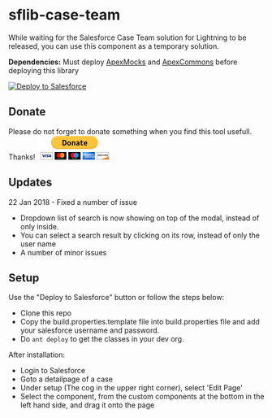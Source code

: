 # sflib-case-team
While waiting for the Salesforce Case Team solution for Lightning to be released, you can use this component as a temporary solution.

**Dependencies:** 
Must deploy [ApexMocks](https://github.com/wimvelzeboer/fflib-apex-mocks-plus) and [ApexCommons](https://github.com/wimvelzeboer/fflib-apex-common-plus) before deploying this library

<a href="https://githubsfdeploy.herokuapp.com?owner=wimvelzeboer&repo=sflib-case-team">
  <img alt="Deploy to Salesforce"
       src="https://raw.githubusercontent.com/afawcett/githubsfdeploy/master/src/main/webapp/resources/img/deploy.png">
</a>

## Donate
Please do not forget to donate something when you find this tool usefull. Thanks!
<a href="https://www.paypal.com/cgi-bin/webscr?cmd=_s-xclick&hosted_button_id=H4L2B682AHSKW">
    <img alt="Donate"
         src="donate.gif" />
</a>

## Updates

22 Jan 2018 - Fixed a number of issue
 - Dropdown list of search is now showing on top of the modal, instead of only inside.
 - You can select a search result by clicking on its row, instead of only the user name
 - A number of minor issues
 

## Setup
Use the "Deploy to Salesforce" button or follow the steps below:
- Clone this repo
- Copy the build.properties.template file into build.properties file and add your salesforce username and password.
- Do `ant deploy` to get the classes in your dev org.


After installation:
- Login to Salesforce
- Goto a detailpage of a case 
- Under setup (The cog in the upper right corner), select 'Edit Page'
- Select the component, from the custom components at the bottom in the left hand side, and drag it onto the page

